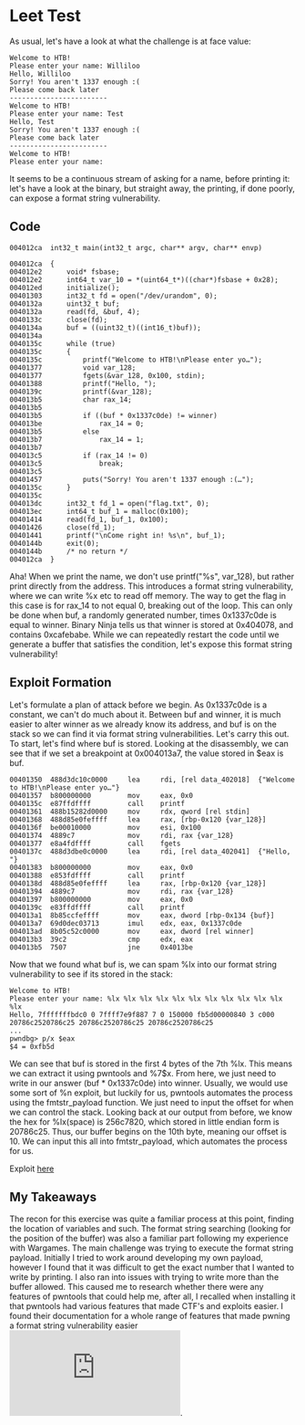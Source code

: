 # Leet Test
As usual, let's have a look at what the challenge is at face value:
```
Welcome to HTB!
Please enter your name: Williloo
Hello, Williloo
Sorry! You aren't 1337 enough :(
Please come back later
------------------------
Welcome to HTB!
Please enter your name: Test
Hello, Test
Sorry! You aren't 1337 enough :(
Please come back later
------------------------
Welcome to HTB!
Please enter your name:
```
It seems to be a continuous stream of asking for a name, before printing it: let's have a look at the binary, but straight away, 
the printing, if done poorly, can expose a format string vulnerability.

## Code 
```
004012ca  int32_t main(int32_t argc, char** argv, char** envp)

004012ca  {
004012e2      void* fsbase;
004012e2      int64_t var_10 = *(uint64_t*)((char*)fsbase + 0x28);
004012ed      initialize();
00401303      int32_t fd = open("/dev/urandom", 0);
0040132a      uint32_t buf;
0040132a      read(fd, &buf, 4);
0040133c      close(fd);
0040134a      buf = ((uint32_t)((int16_t)buf));
0040134a      
0040135c      while (true)
0040135c      {
0040135c          printf("Welcome to HTB!\nPlease enter yo…");
00401377          void var_128;
00401377          fgets(&var_128, 0x100, stdin);
00401388          printf("Hello, ");
0040139c          printf(&var_128);
004013b5          char rax_14;
004013b5          
004013b5          if ((buf * 0x1337c0de) != winner)
004013be              rax_14 = 0;
004013b5          else
004013b7              rax_14 = 1;
004013b7          
004013c5          if (rax_14 != 0)
004013c5              break;
004013c5          
00401457          puts("Sorry! You aren't 1337 enough :(…");
0040135c      }
0040135c      
004013dc      int32_t fd_1 = open("flag.txt", 0);
004013ec      int64_t buf_1 = malloc(0x100);
00401414      read(fd_1, buf_1, 0x100);
00401426      close(fd_1);
00401441      printf("\nCome right in! %s\n", buf_1);
0040144b      exit(0);
0040144b      /* no return */
004012ca  }
```
Aha! When we print the name, we don't use printf("%s", var_128), but rather print directly from the address. This introduces a format string
vulnerability, where we can write %x etc to read off memory. The way to get the flag in this case is for rax_14 to not equal 0, breaking out
of the loop. This can only be done when buf, a randomly generated number, times 0x1337c0de is equal to winner. Binary Ninja tells us that winner
is stored at 0x404078, and contains 0xcafebabe. While we can repeatedly restart the code until we generate a buffer that satisfies the condition,
let's expose this format string vulnerability!

## Exploit Formation
Let's formulate a plan of attack before we begin. As 0x1337c0de is a constant, we can't do much about it. Between buf and winner, it is much
easier to alter winner as we already know its address, and buf is on the stack so we can find it via format string vulnerabilities. Let's carry
this out. 
To start, let's find where buf is stored. Looking at the disassembly, we can see that if we set a breakpoint at 0x004013a7, the value stored in
$eax is buf.
```
00401350  488d3dc10c0000     lea     rdi, [rel data_402018]  {"Welcome to HTB!\nPlease enter yo…"}
00401357  b800000000         mov     eax, 0x0
0040135c  e87ffdffff         call    printf
00401361  488b15282d0000     mov     rdx, qword [rel stdin]
00401368  488d85e0feffff     lea     rax, [rbp-0x120 {var_128}]
0040136f  be00010000         mov     esi, 0x100
00401374  4889c7             mov     rdi, rax {var_128}
00401377  e8a4fdffff         call    fgets
0040137c  488d3dbe0c0000     lea     rdi, [rel data_402041]  {"Hello, "}
00401383  b800000000         mov     eax, 0x0
00401388  e853fdffff         call    printf
0040138d  488d85e0feffff     lea     rax, [rbp-0x120 {var_128}]
00401394  4889c7             mov     rdi, rax {var_128}
00401397  b800000000         mov     eax, 0x0
0040139c  e83ffdffff         call    printf
004013a1  8b85ccfeffff       mov     eax, dword [rbp-0x134 {buf}]
004013a7  69d0dec03713       imul    edx, eax, 0x1337c0de
004013ad  8b05c52c0000       mov     eax, dword [rel winner]
004013b3  39c2               cmp     edx, eax
004013b5  7507               jne     0x4013be
```
Now that we found what buf is, we can spam %lx into our format string vulnerability to see if its stored in the stack:
```
Welcome to HTB!
Please enter your name: %lx %lx %lx %lx %lx %lx %lx %lx %lx %lx %lx %lx
Hello, 7fffffffbdc0 0 7ffff7e9f887 7 0 150000 fb5d00000840 3 c000 20786c2520786c25 20786c2520786c25 20786c2520786c25
...
pwndbg> p/x $eax
$4 = 0xfb5d
```
We can see that buf is stored in the first 4 bytes of the 7th %lx. This means we can extract it using pwntools and %7$x.
From here, we just need to write in our answer (buf * 0x1337c0de) into winner. Usually, we would use some sort of %n
exploit, but luckily for us, pwntools automates the process using the fmtstr_payload function. We just need to input the
offset for when we can control the stack. Looking back at our output from before, we know the hex for %lx(space) is 256c7820,
which stored in little endian form is 20786c25. Thus, our buffer begins on the 10th byte, meaning our offset is 10. We
can input this all into fmtstr_payload, which automates the process for us.

Exploit [here](exploit.py)

## My Takeaways
The recon for this exercise was quite a familiar process at this point, finding the location of variables and such. The format
string searching (looking for the position of the buffer) was also a familiar part following my experience with Wargames. The main
challenge was trying to execute the format string payload. Initially I tried to work around developing my own payload, however I
found that it was difficult to get the exact number that I wanted to write by printing. I also ran into issues with trying to write
more than the buffer allowed. This caused me to research whether there were any features of pwntools that could help me, after all,
I recalled when installing it that pwntools had various features that made CTF's and exploits easier. I found their documentation 
for a whole range of features that made pwning a format string vulnerability easier ![here](https://docs.pwntools.com/en/stable/fmtstr.html).